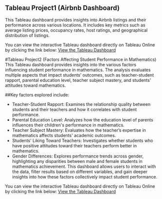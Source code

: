 
## Tableau Project1 (Airbnb Dashboard)
This Tableau dashboard provides insights into Airbnb listings and their performance across various locations. It includes key metrics such as average listing prices, occupancy rates, host ratings, and geographical distribution of listings.

You can view the interactive Tableau dashboard directly on Tableau Online by clicking the link below:
[View the Tableau Dashboard](https://public.tableau.com/views/Airbnd_ListingRate_Project/Dashboard1?:language=en-US&:sid=&:redirect=auth&:display_count=n&:origin=viz_share_link)



#Tableau Project2 (Factors Affecting Student Performance in Mathematics)
This Tableau dashboard provides insights into the various factors influencing student performance in mathematics. The analysis evaluates multiple aspects that impact students’ outcomes, such as teacher-student rapport, parental education level, teacher subject mastery, and students' attitudes toward mathematics.

##Key factors explored include:

* Teacher-Student Rapport: Examines the relationship quality between students and their teachers and how it correlates with student performance.
* Parental Education Level: Analyzes how the education level of parents influences their children's performance in mathematics.
* Teacher Subject Mastery: Evaluates how the teacher’s expertise in mathematics affects students' academic outcomes.
* Students' Liking Toward Teachers: Investigates whether students who have positive attitudes toward their teachers perform better in mathematics.
* Gender Differences: Explores performance trends across gender, highlighting any disparities between male and female students in mathematics achievement.
This dashboard allows users to interact with the data, filter results based on different variables, and gain deeper insights into how these factors collectively impact student performance.

You can view the interactive Tableau dashboard directly on Tableau Online by clicking the link below:
[View the Tableau Dashboard](https://public.tableau.com/views/FactorsAffectingStudentsPerformanceInMathematics/Dashboard1?:language=en-US&:sid=&:redirect=auth&:display_count=n&:origin=viz_share_link)

